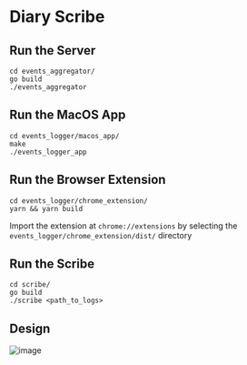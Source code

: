 # Diary Scribe

## Run the Server
```
cd events_aggregator/
go build
./events_aggregator
```

## Run the MacOS App
```
cd events_logger/macos_app/
make
./events_logger_app
```

## Run the Browser Extension
```
cd events_logger/chrome_extension/
yarn && yarn build
```
Import the extension at `chrome://extensions` by selecting the `events_logger/chrome_extension/dist/` directory

## Run the Scribe
```
cd scribe/
go build
./scribe <path_to_logs>
```

## Design
![image](https://github.com/user-attachments/assets/f95d85b8-bfb1-4d1a-a071-e6017cdfc0c5)

